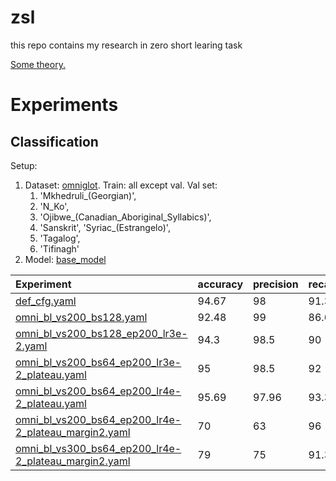 # zsl
this repo contains my research in zero short learing task

[Some theory.](Zero_Shot_Learning.md)

# Experiments
## Classification
Setup:
1. Dataset: [omniglot](https://pytorch.org/vision/stable/datasets.html). Train: all except val. Val set:
   1. 'Mkhedruli_(Georgian)',
   2. 'N_Ko',
   3. 'Ojibwe_(Canadian_Aboriginal_Syllabics)',
   4. 'Sanskrit', 'Syriac_(Estrangelo)',
   5. 'Tagalog',
   6. 'Tifinagh'
2. Model: [base_model](models/simple_zsl_classification.py)

| Experiment                                                                                                               | accuracy | precision | recall |
|:-------------------------------------------------------------------------------------------------------------------------|:---------|:----------|:-------|
| [def_cfg.yaml](experiments/def_cfg.yaml)                                                                                 |   94.67  |    98     |  91.31 |
| [omni_bl_vs200_bs128.yaml](experiments/omniglot/omni_bl_vs200_bs128.yaml)                                                         |   92.48  |    99     |  86.63 |
| [omni_bl_vs200_bs128_ep200_lr3e-2.yaml](experiments/omniglot/omni_bl_vs200_bs128_ep200_lr3e-2.yaml)                               |   94.3   |    98.5   |  90    |
| [omni_bl_vs200_bs64_ep200_lr3e-2_plateau.yaml](experiments/omniglot/omni_bl_vs200_bs64_ep200_lr3e-2_plateau.yaml)                 |   95     |    98.5   |  92    |
| [omni_bl_vs200_bs64_ep200_lr4e-2_plateau.yaml](experiments/omniglot/omni_bl_vs200_bs64_ep200_lr4e-2_plateau.yaml)                 |   95.69  |    97.96  |  93.3  |
| [omni_bl_vs200_bs64_ep200_lr4e-2_plateau_margin2.yaml](experiments/omniglot/omni_bl_vs200_bs64_ep200_lr4e-2_plateau_margin2.yaml) |   70     |    63     |  96    |
| [omni_bl_vs300_bs64_ep200_lr4e-2_plateau_margin2.yaml](experiments/omniglot/omni_bl_vs300_bs64_ep200_lr4e-2_plateau_margin2.yaml) |   79     |    75     |  91.3  |
